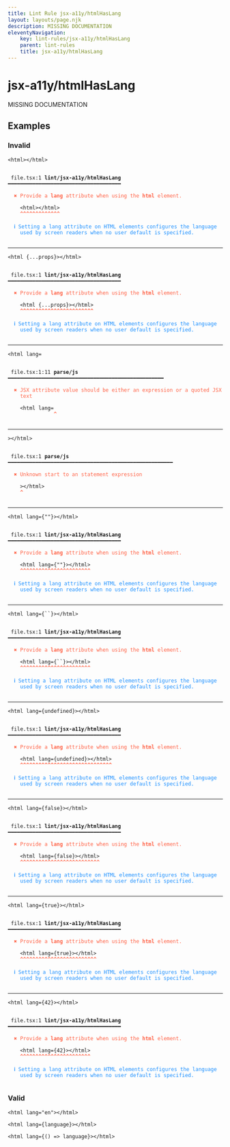 ```yaml
---
title: Lint Rule jsx-a11y/htmlHasLang
layout: layouts/page.njk
description: MISSING DOCUMENTATION
eleventyNavigation:
	key: lint-rules/jsx-a11y/htmlHasLang
	parent: lint-rules
	title: jsx-a11y/htmlHasLang
---
```


# jsx-a11y/htmlHasLang

MISSING DOCUMENTATION

<!-- EVERYTHING BELOW IS AUTOGENERATED. SEE SCRIPTS FOLDER FOR UPDATE SCRIPTS hash(675bdf60410a9df17d7c6b4346fa3bfb06330df2) -->

## Examples
### Invalid
<pre class="language-text"><code class="language-text"><<span class="token variable">html</span>><<span class="token operator">/</span><span class="token variable">html</span>></code></pre>
<pre class="language-text"><code class="language-text">
 <span style="text-decoration-style: dotted;">file.tsx:1</span> <strong>lint/jsx-a11y/htmlHasLang</strong> ━━━━━━━━━━━━━━━━━━━━━━━━━━━━━━━━━━━━━

  <strong><span style="color: Tomato;">✖ </span></strong><span style="color: Tomato;">Provide a </span><span style="color: Tomato;"><strong>lang</strong></span><span style="color: Tomato;"> attribute when using the </span><span style="color: Tomato;"><strong>html</strong></span><span style="color: Tomato;"> element.</span>

    &lt;<span class="token variable">html</span>&gt;&lt;<span class="token operator">/</span><span class="token variable">html</span>&gt;
    <span style="color: Tomato;"><strong>^</strong></span><span style="color: Tomato;"><strong>^</strong></span><span style="color: Tomato;"><strong>^</strong></span><span style="color: Tomato;"><strong>^</strong></span><span style="color: Tomato;"><strong>^</strong></span><span style="color: Tomato;"><strong>^</strong></span><span style="color: Tomato;"><strong>^</strong></span><span style="color: Tomato;"><strong>^</strong></span><span style="color: Tomato;"><strong>^</strong></span><span style="color: Tomato;"><strong>^</strong></span><span style="color: Tomato;"><strong>^</strong></span><span style="color: Tomato;"><strong>^</strong></span><span style="color: Tomato;"><strong>^</strong></span>

  <strong><span style="color: DodgerBlue;">ℹ </span></strong><span style="color: DodgerBlue;">Setting a lang attribute on HTML elements configures the language</span>
    <span style="color: DodgerBlue;">used by screen readers when no user default is specified.</span>

</code></pre>

---------------

<pre class="language-text"><code class="language-text"><<span class="token variable">html</span> <span class="token punctuation">{</span><span class="token operator">...</span><span class="token variable">props</span><span class="token punctuation">}</span>><<span class="token operator">/</span><span class="token variable">html</span>></code></pre>
<pre class="language-text"><code class="language-text">
 <span style="text-decoration-style: dotted;">file.tsx:1</span> <strong>lint/jsx-a11y/htmlHasLang</strong> ━━━━━━━━━━━━━━━━━━━━━━━━━━━━━━━━━━━━━

  <strong><span style="color: Tomato;">✖ </span></strong><span style="color: Tomato;">Provide a </span><span style="color: Tomato;"><strong>lang</strong></span><span style="color: Tomato;"> attribute when using the </span><span style="color: Tomato;"><strong>html</strong></span><span style="color: Tomato;"> element.</span>

    &lt;<span class="token variable">html</span> <span class="token punctuation">{</span><span class="token operator">...</span><span class="token variable">props</span><span class="token punctuation">}</span>&gt;&lt;<span class="token operator">/</span><span class="token variable">html</span>&gt;
    <span style="color: Tomato;"><strong>^</strong></span><span style="color: Tomato;"><strong>^</strong></span><span style="color: Tomato;"><strong>^</strong></span><span style="color: Tomato;"><strong>^</strong></span><span style="color: Tomato;"><strong>^</strong></span><span style="color: Tomato;"><strong>^</strong></span><span style="color: Tomato;"><strong>^</strong></span><span style="color: Tomato;"><strong>^</strong></span><span style="color: Tomato;"><strong>^</strong></span><span style="color: Tomato;"><strong>^</strong></span><span style="color: Tomato;"><strong>^</strong></span><span style="color: Tomato;"><strong>^</strong></span><span style="color: Tomato;"><strong>^</strong></span><span style="color: Tomato;"><strong>^</strong></span><span style="color: Tomato;"><strong>^</strong></span><span style="color: Tomato;"><strong>^</strong></span><span style="color: Tomato;"><strong>^</strong></span><span style="color: Tomato;"><strong>^</strong></span><span style="color: Tomato;"><strong>^</strong></span><span style="color: Tomato;"><strong>^</strong></span><span style="color: Tomato;"><strong>^</strong></span><span style="color: Tomato;"><strong>^</strong></span><span style="color: Tomato;"><strong>^</strong></span><span style="color: Tomato;"><strong>^</strong></span>

  <strong><span style="color: DodgerBlue;">ℹ </span></strong><span style="color: DodgerBlue;">Setting a lang attribute on HTML elements configures the language</span>
    <span style="color: DodgerBlue;">used by screen readers when no user default is specified.</span>

</code></pre>

---------------

<pre class="language-text"><code class="language-text"><<span class="token variable">html</span> <span class="token attr-name">lang</span><span class="token operator">=</span></code></pre>
<pre class="language-text"><code class="language-text">
 <span style="text-decoration-style: dotted;">file.tsx:1:11</span> <strong>parse/js</strong> ━━━━━━━━━━━━━━━━━━━━━━━━━━━━━━━━━━━━━━━━━━━━━━━━━━━

  <strong><span style="color: Tomato;">✖ </span></strong><span style="color: Tomato;">JSX attribute value should be either an expression or a quoted JSX</span>
    <span style="color: Tomato;">text</span>

    &lt;<span class="token variable">html</span> <span class="token attr-name">lang</span><span class="token operator">=</span>
               <span style="color: Tomato;"><strong>^</strong></span>

</code></pre>

---------------

<pre class="language-text"><code class="language-text"><span class="token operator">&gt;</span><<span class="token operator">/</span><span class="token variable">html</span>></code></pre>
<pre class="language-text"><code class="language-text">
 <span style="text-decoration-style: dotted;">file.tsx:1</span> <strong>parse/js</strong> ━━━━━━━━━━━━━━━━━━━━━━━━━━━━━━━━━━━━━━━━━━━━━━━━━━━━━━

  <strong><span style="color: Tomato;">✖ </span></strong><span style="color: Tomato;">Unknown start to an statement expression</span>

    <span class="token operator">&gt;</span>&lt;<span class="token operator">/</span><span class="token variable">html</span>&gt;
    <span style="color: Tomato;"><strong>^</strong></span>

</code></pre>

---------------

<pre class="language-text"><code class="language-text"><<span class="token variable">html</span> <span class="token attr-name">lang</span><span class="token operator">=</span><span class="token punctuation">{</span><span class="token string">&quot;&quot;</span><span class="token punctuation">}</span>><<span class="token operator">/</span><span class="token variable">html</span>></code></pre>
<pre class="language-text"><code class="language-text">
 <span style="text-decoration-style: dotted;">file.tsx:1</span> <strong>lint/jsx-a11y/htmlHasLang</strong> ━━━━━━━━━━━━━━━━━━━━━━━━━━━━━━━━━━━━━

  <strong><span style="color: Tomato;">✖ </span></strong><span style="color: Tomato;">Provide a </span><span style="color: Tomato;"><strong>lang</strong></span><span style="color: Tomato;"> attribute when using the </span><span style="color: Tomato;"><strong>html</strong></span><span style="color: Tomato;"> element.</span>

    &lt;<span class="token variable">html</span> <span class="token attr-name">lang</span><span class="token operator">=</span><span class="token punctuation">{</span><span class="token string">&quot;&quot;</span><span class="token punctuation">}</span>&gt;&lt;<span class="token operator">/</span><span class="token variable">html</span>&gt;
    <span style="color: Tomato;"><strong>^</strong></span><span style="color: Tomato;"><strong>^</strong></span><span style="color: Tomato;"><strong>^</strong></span><span style="color: Tomato;"><strong>^</strong></span><span style="color: Tomato;"><strong>^</strong></span><span style="color: Tomato;"><strong>^</strong></span><span style="color: Tomato;"><strong>^</strong></span><span style="color: Tomato;"><strong>^</strong></span><span style="color: Tomato;"><strong>^</strong></span><span style="color: Tomato;"><strong>^</strong></span><span style="color: Tomato;"><strong>^</strong></span><span style="color: Tomato;"><strong>^</strong></span><span style="color: Tomato;"><strong>^</strong></span><span style="color: Tomato;"><strong>^</strong></span><span style="color: Tomato;"><strong>^</strong></span><span style="color: Tomato;"><strong>^</strong></span><span style="color: Tomato;"><strong>^</strong></span><span style="color: Tomato;"><strong>^</strong></span><span style="color: Tomato;"><strong>^</strong></span><span style="color: Tomato;"><strong>^</strong></span><span style="color: Tomato;"><strong>^</strong></span><span style="color: Tomato;"><strong>^</strong></span><span style="color: Tomato;"><strong>^</strong></span>

  <strong><span style="color: DodgerBlue;">ℹ </span></strong><span style="color: DodgerBlue;">Setting a lang attribute on HTML elements configures the language</span>
    <span style="color: DodgerBlue;">used by screen readers when no user default is specified.</span>

</code></pre>

---------------

<pre class="language-text"><code class="language-text"><<span class="token variable">html</span> <span class="token attr-name">lang</span><span class="token operator">=</span><span class="token punctuation">{</span><span class="token string">`</span><span class="token string">`</span><span class="token punctuation">}</span>><<span class="token operator">/</span><span class="token variable">html</span>></code></pre>
<pre class="language-text"><code class="language-text">
 <span style="text-decoration-style: dotted;">file.tsx:1</span> <strong>lint/jsx-a11y/htmlHasLang</strong> ━━━━━━━━━━━━━━━━━━━━━━━━━━━━━━━━━━━━━

  <strong><span style="color: Tomato;">✖ </span></strong><span style="color: Tomato;">Provide a </span><span style="color: Tomato;"><strong>lang</strong></span><span style="color: Tomato;"> attribute when using the </span><span style="color: Tomato;"><strong>html</strong></span><span style="color: Tomato;"> element.</span>

    &lt;<span class="token variable">html</span> <span class="token attr-name">lang</span><span class="token operator">=</span><span class="token punctuation">{</span><span class="token string">`</span><span class="token string">`</span><span class="token punctuation">}</span>&gt;&lt;<span class="token operator">/</span><span class="token variable">html</span>&gt;
    <span style="color: Tomato;"><strong>^</strong></span><span style="color: Tomato;"><strong>^</strong></span><span style="color: Tomato;"><strong>^</strong></span><span style="color: Tomato;"><strong>^</strong></span><span style="color: Tomato;"><strong>^</strong></span><span style="color: Tomato;"><strong>^</strong></span><span style="color: Tomato;"><strong>^</strong></span><span style="color: Tomato;"><strong>^</strong></span><span style="color: Tomato;"><strong>^</strong></span><span style="color: Tomato;"><strong>^</strong></span><span style="color: Tomato;"><strong>^</strong></span><span style="color: Tomato;"><strong>^</strong></span><span style="color: Tomato;"><strong>^</strong></span><span style="color: Tomato;"><strong>^</strong></span><span style="color: Tomato;"><strong>^</strong></span><span style="color: Tomato;"><strong>^</strong></span><span style="color: Tomato;"><strong>^</strong></span><span style="color: Tomato;"><strong>^</strong></span><span style="color: Tomato;"><strong>^</strong></span><span style="color: Tomato;"><strong>^</strong></span><span style="color: Tomato;"><strong>^</strong></span><span style="color: Tomato;"><strong>^</strong></span><span style="color: Tomato;"><strong>^</strong></span>

  <strong><span style="color: DodgerBlue;">ℹ </span></strong><span style="color: DodgerBlue;">Setting a lang attribute on HTML elements configures the language</span>
    <span style="color: DodgerBlue;">used by screen readers when no user default is specified.</span>

</code></pre>

---------------

<pre class="language-text"><code class="language-text"><<span class="token variable">html</span> <span class="token attr-name">lang</span><span class="token operator">=</span><span class="token punctuation">{</span><span class="token variable">undefined</span><span class="token punctuation">}</span>><<span class="token operator">/</span><span class="token variable">html</span>></code></pre>
<pre class="language-text"><code class="language-text">
 <span style="text-decoration-style: dotted;">file.tsx:1</span> <strong>lint/jsx-a11y/htmlHasLang</strong> ━━━━━━━━━━━━━━━━━━━━━━━━━━━━━━━━━━━━━

  <strong><span style="color: Tomato;">✖ </span></strong><span style="color: Tomato;">Provide a </span><span style="color: Tomato;"><strong>lang</strong></span><span style="color: Tomato;"> attribute when using the </span><span style="color: Tomato;"><strong>html</strong></span><span style="color: Tomato;"> element.</span>

    &lt;<span class="token variable">html</span> <span class="token attr-name">lang</span><span class="token operator">=</span><span class="token punctuation">{</span><span class="token variable">undefined</span><span class="token punctuation">}</span>&gt;&lt;<span class="token operator">/</span><span class="token variable">html</span>&gt;
    <span style="color: Tomato;"><strong>^</strong></span><span style="color: Tomato;"><strong>^</strong></span><span style="color: Tomato;"><strong>^</strong></span><span style="color: Tomato;"><strong>^</strong></span><span style="color: Tomato;"><strong>^</strong></span><span style="color: Tomato;"><strong>^</strong></span><span style="color: Tomato;"><strong>^</strong></span><span style="color: Tomato;"><strong>^</strong></span><span style="color: Tomato;"><strong>^</strong></span><span style="color: Tomato;"><strong>^</strong></span><span style="color: Tomato;"><strong>^</strong></span><span style="color: Tomato;"><strong>^</strong></span><span style="color: Tomato;"><strong>^</strong></span><span style="color: Tomato;"><strong>^</strong></span><span style="color: Tomato;"><strong>^</strong></span><span style="color: Tomato;"><strong>^</strong></span><span style="color: Tomato;"><strong>^</strong></span><span style="color: Tomato;"><strong>^</strong></span><span style="color: Tomato;"><strong>^</strong></span><span style="color: Tomato;"><strong>^</strong></span><span style="color: Tomato;"><strong>^</strong></span><span style="color: Tomato;"><strong>^</strong></span><span style="color: Tomato;"><strong>^</strong></span><span style="color: Tomato;"><strong>^</strong></span><span style="color: Tomato;"><strong>^</strong></span><span style="color: Tomato;"><strong>^</strong></span><span style="color: Tomato;"><strong>^</strong></span><span style="color: Tomato;"><strong>^</strong></span><span style="color: Tomato;"><strong>^</strong></span><span style="color: Tomato;"><strong>^</strong></span>

  <strong><span style="color: DodgerBlue;">ℹ </span></strong><span style="color: DodgerBlue;">Setting a lang attribute on HTML elements configures the language</span>
    <span style="color: DodgerBlue;">used by screen readers when no user default is specified.</span>

</code></pre>

---------------

<pre class="language-text"><code class="language-text"><<span class="token variable">html</span> <span class="token attr-name">lang</span><span class="token operator">=</span><span class="token punctuation">{</span><span class="token boolean">false</span><span class="token punctuation">}</span>><<span class="token operator">/</span><span class="token variable">html</span>></code></pre>
<pre class="language-text"><code class="language-text">
 <span style="text-decoration-style: dotted;">file.tsx:1</span> <strong>lint/jsx-a11y/htmlHasLang</strong> ━━━━━━━━━━━━━━━━━━━━━━━━━━━━━━━━━━━━━

  <strong><span style="color: Tomato;">✖ </span></strong><span style="color: Tomato;">Provide a </span><span style="color: Tomato;"><strong>lang</strong></span><span style="color: Tomato;"> attribute when using the </span><span style="color: Tomato;"><strong>html</strong></span><span style="color: Tomato;"> element.</span>

    &lt;<span class="token variable">html</span> <span class="token attr-name">lang</span><span class="token operator">=</span><span class="token punctuation">{</span><span class="token boolean">false</span><span class="token punctuation">}</span>&gt;&lt;<span class="token operator">/</span><span class="token variable">html</span>&gt;
    <span style="color: Tomato;"><strong>^</strong></span><span style="color: Tomato;"><strong>^</strong></span><span style="color: Tomato;"><strong>^</strong></span><span style="color: Tomato;"><strong>^</strong></span><span style="color: Tomato;"><strong>^</strong></span><span style="color: Tomato;"><strong>^</strong></span><span style="color: Tomato;"><strong>^</strong></span><span style="color: Tomato;"><strong>^</strong></span><span style="color: Tomato;"><strong>^</strong></span><span style="color: Tomato;"><strong>^</strong></span><span style="color: Tomato;"><strong>^</strong></span><span style="color: Tomato;"><strong>^</strong></span><span style="color: Tomato;"><strong>^</strong></span><span style="color: Tomato;"><strong>^</strong></span><span style="color: Tomato;"><strong>^</strong></span><span style="color: Tomato;"><strong>^</strong></span><span style="color: Tomato;"><strong>^</strong></span><span style="color: Tomato;"><strong>^</strong></span><span style="color: Tomato;"><strong>^</strong></span><span style="color: Tomato;"><strong>^</strong></span><span style="color: Tomato;"><strong>^</strong></span><span style="color: Tomato;"><strong>^</strong></span><span style="color: Tomato;"><strong>^</strong></span><span style="color: Tomato;"><strong>^</strong></span><span style="color: Tomato;"><strong>^</strong></span><span style="color: Tomato;"><strong>^</strong></span>

  <strong><span style="color: DodgerBlue;">ℹ </span></strong><span style="color: DodgerBlue;">Setting a lang attribute on HTML elements configures the language</span>
    <span style="color: DodgerBlue;">used by screen readers when no user default is specified.</span>

</code></pre>

---------------

<pre class="language-text"><code class="language-text"><<span class="token variable">html</span> <span class="token attr-name">lang</span><span class="token operator">=</span><span class="token punctuation">{</span><span class="token boolean">true</span><span class="token punctuation">}</span>><<span class="token operator">/</span><span class="token variable">html</span>></code></pre>
<pre class="language-text"><code class="language-text">
 <span style="text-decoration-style: dotted;">file.tsx:1</span> <strong>lint/jsx-a11y/htmlHasLang</strong> ━━━━━━━━━━━━━━━━━━━━━━━━━━━━━━━━━━━━━

  <strong><span style="color: Tomato;">✖ </span></strong><span style="color: Tomato;">Provide a </span><span style="color: Tomato;"><strong>lang</strong></span><span style="color: Tomato;"> attribute when using the </span><span style="color: Tomato;"><strong>html</strong></span><span style="color: Tomato;"> element.</span>

    &lt;<span class="token variable">html</span> <span class="token attr-name">lang</span><span class="token operator">=</span><span class="token punctuation">{</span><span class="token boolean">true</span><span class="token punctuation">}</span>&gt;&lt;<span class="token operator">/</span><span class="token variable">html</span>&gt;
    <span style="color: Tomato;"><strong>^</strong></span><span style="color: Tomato;"><strong>^</strong></span><span style="color: Tomato;"><strong>^</strong></span><span style="color: Tomato;"><strong>^</strong></span><span style="color: Tomato;"><strong>^</strong></span><span style="color: Tomato;"><strong>^</strong></span><span style="color: Tomato;"><strong>^</strong></span><span style="color: Tomato;"><strong>^</strong></span><span style="color: Tomato;"><strong>^</strong></span><span style="color: Tomato;"><strong>^</strong></span><span style="color: Tomato;"><strong>^</strong></span><span style="color: Tomato;"><strong>^</strong></span><span style="color: Tomato;"><strong>^</strong></span><span style="color: Tomato;"><strong>^</strong></span><span style="color: Tomato;"><strong>^</strong></span><span style="color: Tomato;"><strong>^</strong></span><span style="color: Tomato;"><strong>^</strong></span><span style="color: Tomato;"><strong>^</strong></span><span style="color: Tomato;"><strong>^</strong></span><span style="color: Tomato;"><strong>^</strong></span><span style="color: Tomato;"><strong>^</strong></span><span style="color: Tomato;"><strong>^</strong></span><span style="color: Tomato;"><strong>^</strong></span><span style="color: Tomato;"><strong>^</strong></span><span style="color: Tomato;"><strong>^</strong></span>

  <strong><span style="color: DodgerBlue;">ℹ </span></strong><span style="color: DodgerBlue;">Setting a lang attribute on HTML elements configures the language</span>
    <span style="color: DodgerBlue;">used by screen readers when no user default is specified.</span>

</code></pre>

---------------

<pre class="language-text"><code class="language-text"><<span class="token variable">html</span> <span class="token attr-name">lang</span><span class="token operator">=</span><span class="token punctuation">{</span><span class="token number">42</span><span class="token punctuation">}</span>><<span class="token operator">/</span><span class="token variable">html</span>></code></pre>
<pre class="language-text"><code class="language-text">
 <span style="text-decoration-style: dotted;">file.tsx:1</span> <strong>lint/jsx-a11y/htmlHasLang</strong> ━━━━━━━━━━━━━━━━━━━━━━━━━━━━━━━━━━━━━

  <strong><span style="color: Tomato;">✖ </span></strong><span style="color: Tomato;">Provide a </span><span style="color: Tomato;"><strong>lang</strong></span><span style="color: Tomato;"> attribute when using the </span><span style="color: Tomato;"><strong>html</strong></span><span style="color: Tomato;"> element.</span>

    &lt;<span class="token variable">html</span> <span class="token attr-name">lang</span><span class="token operator">=</span><span class="token punctuation">{</span><span class="token number">42</span><span class="token punctuation">}</span>&gt;&lt;<span class="token operator">/</span><span class="token variable">html</span>&gt;
    <span style="color: Tomato;"><strong>^</strong></span><span style="color: Tomato;"><strong>^</strong></span><span style="color: Tomato;"><strong>^</strong></span><span style="color: Tomato;"><strong>^</strong></span><span style="color: Tomato;"><strong>^</strong></span><span style="color: Tomato;"><strong>^</strong></span><span style="color: Tomato;"><strong>^</strong></span><span style="color: Tomato;"><strong>^</strong></span><span style="color: Tomato;"><strong>^</strong></span><span style="color: Tomato;"><strong>^</strong></span><span style="color: Tomato;"><strong>^</strong></span><span style="color: Tomato;"><strong>^</strong></span><span style="color: Tomato;"><strong>^</strong></span><span style="color: Tomato;"><strong>^</strong></span><span style="color: Tomato;"><strong>^</strong></span><span style="color: Tomato;"><strong>^</strong></span><span style="color: Tomato;"><strong>^</strong></span><span style="color: Tomato;"><strong>^</strong></span><span style="color: Tomato;"><strong>^</strong></span><span style="color: Tomato;"><strong>^</strong></span><span style="color: Tomato;"><strong>^</strong></span><span style="color: Tomato;"><strong>^</strong></span><span style="color: Tomato;"><strong>^</strong></span>

  <strong><span style="color: DodgerBlue;">ℹ </span></strong><span style="color: DodgerBlue;">Setting a lang attribute on HTML elements configures the language</span>
    <span style="color: DodgerBlue;">used by screen readers when no user default is specified.</span>

</code></pre>
### Valid
<pre class="language-text"><code class="language-text"><<span class="token variable">html</span> <span class="token attr-name">lang</span><span class="token operator">=</span><span class="token string">&quot;en&quot;</span>><<span class="token operator">/</span><span class="token variable">html</span>></code></pre>
<pre class="language-text"><code class="language-text"><<span class="token variable">html</span> <span class="token attr-name">lang</span><span class="token operator">=</span><span class="token punctuation">{</span><span class="token variable">language</span><span class="token punctuation">}</span>><<span class="token operator">/</span><span class="token variable">html</span>></code></pre>
<pre class="language-text"><code class="language-text"><<span class="token variable">html</span> <span class="token attr-name">lang</span><span class="token operator">=</span><span class="token punctuation">{</span><span class="token punctuation">(</span><span class="token punctuation">)</span> <span class="token operator">=&gt;</span> <span class="token variable">language</span><span class="token punctuation">}</span>><<span class="token operator">/</span><span class="token variable">html</span>></code></pre>
